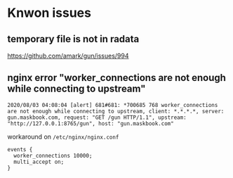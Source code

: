 # Knwon issues

## temporary file is not in radata

<https://github.com/amark/gun/issues/994>

## nginx error "worker_connections are not enough while connecting to upstream"

```plain
2020/08/03 04:08:04 [alert] 681#681: *700685 768 worker_connections are not enough while connecting to upstream, client: *.*.*.*, server: gun.maskbook.com, request: "GET /gun HTTP/1.1", upstream: "http://127.0.0.1:8765/gun", host: "gun.maskbook.com"
```

workaround on `/etc/nginx/nginx.conf`

```plain
events {
  worker_connections 10000;
  multi_accept on;
}
```

